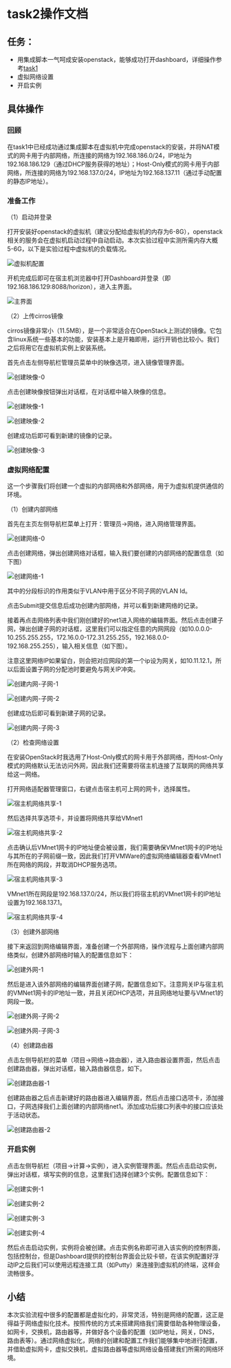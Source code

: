 # task2操作文档

## 任务：

- 用集成脚本一气呵成安装openstack，能够成功打开dashboard，详细操作参考[task1](<https://github.com/2019cloudcomputingpractices/CloudComputingCourse/blob/16340143-%E6%9E%97%E6%A0%91%E5%A5%8E-16340260-%E5%BE%90%E8%BE%BE%E7%83%BD/task1/%E9%83%A8%E7%BD%B2%E6%96%87%E6%A1%A3.md> )
- 虚拟网络设置
- 开启实例



## 具体操作

### 回顾

在task1中已经成功通过集成脚本在虚拟机中完成openstack的安装，并将NAT模式的网卡用于内部网络，所连接的网络为192.168.186.0/24，IP地址为192.168.186.129（通过DHCP服务获得的地址）；Host-Only模式的网卡用于内部网络，所连接的网络为192.168.137.0/24，IP地址为192.168.137.11（通过手动配置的静态IP地址）。



### 准备工作

（1）启动并登录

打开安装好openstack的虚拟机（建议分配给虚拟机的内存为6-8G），openstack相关的服务会在虚拟机启动过程中自动启动。本次实验过程中实测所需内存大概5-6G，以下是实验过程中虚拟机的负载情况。

![虚拟机配置](images\虚拟机配置.png?raw=true)



开机完成后即可在宿主机浏览器中打开Dashboard并登录（即192.168.186.129:8088/horizon），进入主界面。

![主界面](images\主界面.png?raw=true)



（2）上传cirros镜像

cirros镜像非常小（11.5MB），是一个非常适合在OpenStack上测试的镜像。它包含linux系统一些基本的功能，安装基本上是开箱即用，运行开销也比较小。我们之后将用它在虚拟机实例上安装系统。

首先点击左侧导航栏管理员菜单中的映像选项，进入镜像管理界面。

![创建映像-0](images\创建映像-0.png?raw=true)



点击创建映像按钮弹出对话框，在对话框中输入映像的信息。

![创建映像-1](images\创建映像-1.png?raw=true)

![创建映像-2](images\创建映像-2.png?raw=true)

创建成功后即可看到新建的镜像的记录。

![创建映像-3](images\创建映像-3.png?raw=true)



### 虚拟网络配置

这一个步骤我们将创建一个虚拟的内部网络和外部网络，用于为虚拟机提供通信的环境。

（1）创建内部网络

首先在主页左侧导航栏菜单上打开：管理员->网络，进入网络管理界面。

![创建网络-0](images\创建网络-0.png?raw=true)

点击创建网络，弹出创建网络对话框，输入我们要创建的内部网络的配置信息（如下图）

![创建网络-1](images\创建网络-1.png?raw=true)

其中的分段标识的作用类似于VLAN中用于区分不同子网的VLAN Id。

点击Submit提交信息后成功创建内部网络，并可以看到新建网络的记录。

接着再点击网络列表中我们刚创建好的net1进入网络的编辑界面。然后点击创建子网，弹出创建子网的对话框，这里我们可以指定任意的内网网段（如10.0.0.0-10.255.255.255，172.16.0.0-172.31.255.255，192.168.0.0-192.168.255.255），输入相关信息（如下图）。

注意这里网络IP如果留白，则会把对应网段的第一个ip设为网关，如10.11.12.1，所以后面设置子网的分配池时要避免与网关IP冲突。

![创建内网-子网-1](images\创建内网-子网-1.png?raw=true)

![创建内网-子网-2](images\创建内网-子网-2.png?raw=true)

创建成功后即可看到新建子网的记录。

![创建内网-子网-3](images\创建内网-子网-3.png?raw=true)



（2）检查网络设置

在安装OpenStack时我选用了Host-Only模式的网卡用于外部网络，而Host-Only模式的网络默认无法访问外网，因此我们还需要将宿主机连接了互联网的网络共享给这一网络。

打开网络适配器管理窗口，右键点击宿主机可上网的网卡，选择属性。

![宿主机网络共享-1](images\宿主机网络共享-1.png?raw=true)

然后选择共享选项卡，并设置将网络共享给VMnet1

![宿主机网络共享-2](images\宿主机网络共享-2.png?raw=true)



点击确认后VMnet1网卡的IP地址便会被设置，我们需要确保VMnet1网卡的IP地址与其所在的子网前缀一致，因此我们打开VMWare的虚拟网络编辑器查看VMnet1所在网络的网段，并取消DHCP服务选项。

![宿主机网络共享-3](images\宿主机网络共享-3.png?raw=true)

VMnet1所在网段是192.168.137.0/24，所以我们将宿主机的VMnet1网卡的IP地址设置为192.168.137.1。

![宿主机网络共享-4](images\宿主机网络共享-4.png?raw=true)



（3）创建外部网络

接下来返回到网络编辑界面，准备创建一个外部网络，操作流程与上面创建内部网络类似，创建外部网络时输入的配置信息如下：

![创建外网-1](images\创建外网-1.png?raw=true)

然后是进入该外部网络的编辑界面创建子网，配置信息如下。注意网关IP与宿主机的VMNet1网卡的IP地址一致，并且关闭DHCP选项，并且网络地址要与VMnet1的网段一致。

![创建外网-子网-2](images\创建外网-子网-2.png?raw=true)

![创建外网-子网-3](images\创建外网-子网-3.png?raw=true)



（4）创建路由器

点击左侧导航栏的菜单（项目->网络->路由器），进入路由器设置界面，然后点击创建路由器，弹出对话框，输入路由器信息，如下。

![创建路由器-1](images\创建路由器-1.png?raw=true)

创建路由器之后点击新建好的路由器进入编辑界面，然后点击接口选项卡，添加接口，子网选择我们上面创建的内部网络net1。添加成功后接口列表中的接口应该处于活动状态。

![创建路由器-2](images\创建路由器-2.png?raw=true)





### 开启实例

点击左侧导航栏（项目->计算->实例），进入实例管理界面。然后点击启动实例，弹出对话框，填写实例的信息，这里我们选择创建3个实例。配置信息如下：

![创建实例-1](images\创建实例-1.png?raw=true)

![创建实例-2](images\创建实例-2.png?raw=true)

![创建实例-3](images\创建实例-3.png?raw=true)

![创建实例-4](images\创建实例-4.png?raw=true)

然后点击启动实例，实例将会被创建。点击实例名称即可进入该实例的控制界面，包括控制台，但是Dashboard提供的控制台界面会比较卡顿，在该实例配置好浮动IP之后我们可以使用远程连接工具（如Putty）来连接到虚拟机的终端，这样会流畅很多。



## 小结

本次实验流程中很多的配置都是虚拟化的，非常灵活，特别是网络的配置，这正是得益于网络虚拟化技术。按照传统的方式来搭建网络我们需要借助各种物理设备，如网卡，交换机，路由器等，并做好各个设备的配置（如IP地址，网关，DNS，路由表等）。通过网络虚拟化，网络的创建和配置工作我们能够集中地进行配置，并借助虚拟网卡，虚拟交换机，虚拟路由器等虚拟网络设备搭建我们所需的网络环境。